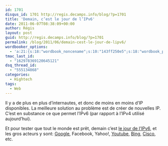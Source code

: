 ```yaml
---
id: 1701
disqus_id: 1701 http://regis.decamps.info/blog/?p=1701
title: 'Demain, c’est le jour de l’IPv6'
date: 2011-06-07T08:38:09+00:00
author: Régis
layout: post
guid: http://regis.decamps.info/blog/?p=1701
permalink: /blog/2011/06/demain-cest-le-jour-de-lipv6/
wordbooker_options:
  - 'a:21:{s:18:"wordbook_noncename";s:10:"143ff250e5";s:18:"wordbook_page_post";s:4:"-100";s:18:"wordbook_orandpage";s:1:"2";s:23:"wordbook_default_author";s:1:"1";s:23:"wordbook_extract_length";s:3:"256";s:19:"wordbook_actionlink";s:3:"300";s:18:"wordbook_attribute";s:0:"";s:29:"wordbooker_status_update_text";s:33:"New blog post :  %title% - %link%";s:25:"wordbooker_like_share_too";s:2:"on";s:21:"wordbooker_like_width";s:3:"250";s:27:"wordbooker_like_button_page";s:2:"on";s:25:"wordbook_fbshare_location";s:3:"top";s:24:"wordbook_fblike_location";s:3:"top";s:22:"wordbook_fblike_action";s:9:"recommend";s:27:"wordbook_fblike_colorscheme";s:4:"dark";s:20:"wordbook_fblike_font";s:5:"arial";s:22:"wordbook_fblike_button";s:12:"button_count";s:21:"wordbook_fblike_faces";s:5:"false";s:29:"wordbook_republish_time_frame";s:2:"10";s:32:"wordbook_description_meta_length";s:3:"350";s:24:"wordbooker_comment_email";s:23:"regis.decamps@gmail.com";}'
tmac_last_id:
  - "162978369120645121"
dsq_thread_id:
  - "555134868"
categories:
  - Hightech
tags:
  - Web
---
```

Il y a de plus en plus d’internautes, et donc de moins en moins d’IP disponibles. La meilleure solution au problème est de créer de nouvelles IP. C’est en substance ce que permet l’IPv6 (par rapport à l’IPv4 utilisé aujourd’hui).

Et pour tester que tout le monde est prêt, demain c’est [le jour de l’IPv6](http://isoc.org/wp/worldipv6day/), et les gros acteurs y sont: [Google](http://googleblog.blogspot.com/2011/01/world-ipv6-day-firing-up-engines-on-new.html), Facebook, Yahoo!, [Youtube](http://youtube-global.blogspot.com/2010/02/youtube-calls-on-ipv6.html), [Bing](http://www.bing.com/community/site_blogs/b/search/archive/2011/02/03/world-ipv6-day_3a00_-bing-taking-decisions-to-the-next-generation-of-the-internet.aspx), [Cisco](http://blogs.cisco.com/news/world-ipv6-day-working-together-towards-a-new-internet-protocol/), etc.
